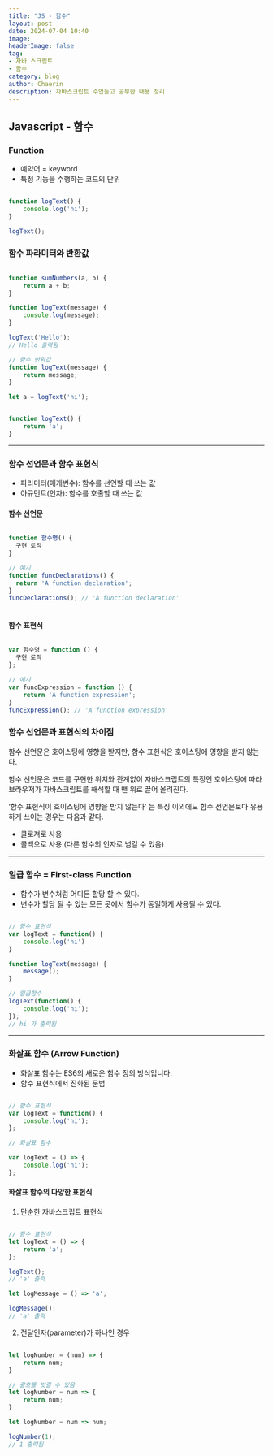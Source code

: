 ```yaml
---
title: "JS - 함수"
layout: post
date: 2024-07-04 10:40
image: 
headerImage: false
tag:
- 자바 스크립트
- 함수
category: blog
author: Chaerin
description: 자바스크립트 수업듣고 공부한 내용 정리
---
```


## Javascript - 함수 



### Function

- 예약어 = keyword
- 특정 기능을 수행하는 코드의 단위

```javascript

function logText() {
    console.log('hi');
}

logText();

```

### 함수 파라미터와 반환값

```javascript

function sumNumbers(a, b) {
    return a + b;
}

function logText(message) {
    console.log(message);
}

logText('Hello');
// Hello 출력됨

// 함수 반환값
function logText(message) {
    return message;
}

let a = logText('hi');


function logText() {
    return 'a';
}

```
---

### 함수 선언문과 함수 표현식

- 파라미터(매개변수): 함수를 선언할 때 쓰는 값
- 아규먼트(인자): 함수를 호출할 때 쓰는 값

#### 함수 선언문

```javascript

function 함수명() {
  구현 로직
}

// 예시
function funcDeclarations() {
  return 'A function declaration';
}
funcDeclarations(); // 'A function declaration'
 
```
#### 함수 표현식

```javascript

var 함수명 = function () {
  구현 로직
};

// 예시
var funcExpression = function () {
    return 'A function expression';
}
funcExpression(); // 'A function expression'

```
### 함수 선언문과 표현식의 차이점


함수 선언문은 호이스팅에 영향을 받지만, 함수 표현식은 호이스팅에 영향을 받지 않는다.

함수 선언문은 코드를 구현한 위치와 관계없이 자바스크립트의 특징인 호이스팅에 따라 브라우저가 자바스크립트를 해석할 때 맨 위로 끌어 올려진다.

‘함수 표현식이 호이스팅에 영향을 받지 않는다’ 는 특징 이외에도 함수 선언문보다 유용하게 쓰이는 경우는 다음과 같다.

- 클로져로 사용
- 콜백으로 사용 (다른 함수의 인자로 넘길 수 있음)


---


### 일급 함수 = First-class Function

- 함수가 변수처럼 어디든 할당 할 수 있다.
- 변수가 할당 될 수 있는 모든 곳에서 함수가 동일하게 사용될 수 있다.

```javascript

// 함수 표현식
var logText = function() {
    console.log('hi')
}

function logText(message) {
    message();
}

// 일급함수 
logText(function() {
    console.log('hi');
});
// hi 가 출력됨 

```

---

### 화살표 함수 (Arrow Function)

- 화살표 함수는 ES6의 새로운 함수 정의 방식입니다.
- 함수 표현식에서 진화된 문법 

```javascript

// 함수 표현식
var logText = function() {
    console.log('hi');
};

// 화살표 함수 

var logText = () => {
    console.log('hi');
};

```

#### 화살표 함수의 다양한  표현식

1. 단순한 자바스크립트 표현식

```javascript

// 함수 표현식
let logText = () => {
    return 'a';
};

logText();
// 'a' 출력

let logMessage = () => 'a';

logMessage();
// 'a' 출력

```

2. 전달인자(parameter)가 하나인 경우

```javascript

let logNumber = (num) => {
    return num;
}

// 괄호를 벗길 수 있음
let logNumber = num => {
    return num;
}

let logNumber = num => num;

logNumber(1);
// 1 출력됨
```

